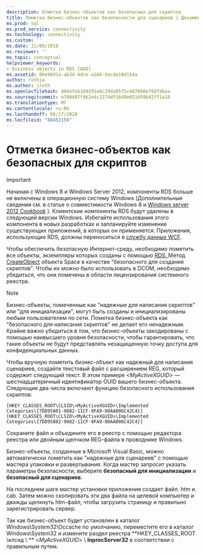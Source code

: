 ```yaml
---
description: Отметка бизнес-объектов как безопасных для скриптов
title: Пометка бизнес-объектов как безопасности для сценариев | Документация Майкрософт
ms.prod: sql
ms.prod_service: connectivity
ms.technology: connectivity
ms.custom: ''
ms.date: 11/09/2018
ms.reviewer: ''
ms.topic: conceptual
helpviewer_keywords:
- business objects in RDS [ADO]
ms.assetid: 0be98d1a-ab3d-4dce-a166-dacda10d154a
author: rothja
ms.author: jroth
ms.openlocfilehash: 404efeb169291e8c29da95f5c4d7690ef8dfd6ea
ms.sourcegitcommit: e700497f962e4c2274df16d9e651059b42ff1a10
ms.translationtype: MT
ms.contentlocale: ru-RU
ms.lasthandoff: 08/17/2020
ms.locfileid: "88452156"
---
```

# <a name="marking-business-objects-as-safe-for-scripting"></a>Отметка бизнес-объектов как безопасных для скриптов
> [!IMPORTANT]
>  Начиная с Windows 8 и Windows Server 2012, компоненты RDS больше не включены в операционную систему Windows (Дополнительные сведения см. в статье о совместимости Windows 8 и [Windows server 2012 Cookbook](https://www.microsoft.com/download/details.aspx?id=27416) ). Клиентские компоненты RDS будут удалены в следующей версии Windows. Избегайте использования этого компонента в новых разработках и запланируйте изменение существующих приложений, в которых он применяется. Приложения, использующие RDS, должны переноситься в [службу данных WCF](https://go.microsoft.com/fwlink/?LinkId=199565).  
  
 Чтобы обеспечить безопасную Интернет-среду, необходимо пометить все объекты, экземпляры которых созданы с помощью [RDS. ](../../../ado/reference/rds-api/dataspace-object-rds.md) Метод [CreateObject](../../../ado/reference/rds-api/createobject-method-rds.md) объекта Space в качестве "безопасного для создания скриптов". Чтобы их можно было использовать в DCOM, необходимо убедиться, что они помечены в области лицензирования системного реестра.  
  
> [!NOTE]
>  Бизнес-объекты, помеченные как "надежные для написания скриптов" или "для инициализации", могут быть созданы и инициализированы любым пользователем по сети. Пометка бизнес-объекта как "безопасного для написания скриптов" не делает его ненадежным. Крайне важно убедиться в том, что бизнес-объекты закодированы с помощью наивысшего уровня безопасности, чтобы гарантировать, что такие объекты не будут представлять незащищенную точку доступа для конфиденциальных данных.  
  
 Чтобы вручную пометить бизнес-объект как надежный для написания сценариев, создайте текстовый файл с расширением REG, который содержит следующий текст. В этом примере \<*MyActiveXGUID*> — шестнадцатеричный идентификатор GUID вашего бизнес-объекта. Следующие два числа включают функцию безопасного использования скриптов:  
  
```console
[HKEY_CLASSES_ROOT\CLSID\<MyActiveXGUID>\Implemented   
Categories\{7DD95801-9882-11CF-9FA9-00AA006C42C4}]  
[HKEY_CLASSES_ROOT\CLSID\<MyActiveXGUID>\Implemented   
Categories\{7DD95802-9882-11CF-9FA9-00AA006C42C4}]  
```  
  
 Сохраните файл и объедините его в реестр с помощью редактора реестра или двойным щелчком REG-файла в проводнике Windows.  
  
 Бизнес-объекты, созданные в Microsoft Visual Basic, можно автоматически пометить как "надежные для сценариев" с помощью мастера упаковки и развертывания. Когда мастер запросит указать параметры безопасности, выберите **безопасный для инициализации** и **безопасный для сценариев**.  
  
 На последнем шаге мастер установки приложения создает файл. htm и. cab. Затем можно скопировать эти два файла на целевой компьютер и дважды щелкнуть htm-файл, чтобы загрузить страницу и правильно зарегистрировать сервер.  
  
 Так как бизнес-объект будет установлен в каталог Windows\System32\Occache по умолчанию, переместите его в каталог Windows\System32 и измените раздел реестра **HKEY_CLASSES_ROOT \клсид \\ ** \<*MyActiveXGUID*> \\ **InprocServer32** в соответствии с правильным путем.



